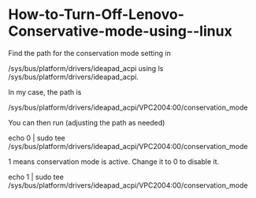 # How-to-Turn-Off-Lenovo-Conservative-mode-using--linux
Find the path for the conservation mode setting in 

/sys/bus/platform/drivers/ideapad_acpi using ls /sys/bus/platform/drivers/ideapad_acpi.

In my case, the path is

/sys/bus/platform/drivers/ideapad_acpi/VPC2004:00/conservation_mode

You can then run (adjusting the path as needed)

echo 0 | sudo tee /sys/bus/platform/drivers/ideapad_acpi/VPC2004:00/conservation_mode

1 means conservation mode is active. Change it to 0 to disable it.


echo 1 | sudo tee /sys/bus/platform/drivers/ideapad_acpi/VPC2004:00/conservation_mode
